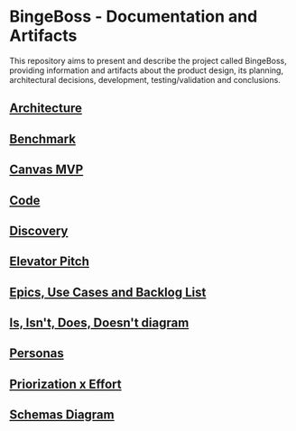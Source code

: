 # BingeBoss - Documentation and Artifacts

This repository aims to present and describe the project called BingeBoss, providing information and artifacts about the product design, its planning, architectural decisions, development, testing/validation and conclusions.

## [Architecture](architecture.md)

## [Benchmark](benchmark.md "mention") <a href="#benchmark" id="benchmark"></a>

## [Canvas MVP](canvas-mvp.md)

## [Code](code.md)

## [Discovery](discovery.md "mention")

## [Elevator Pitch](elevator-pitch.md "mention")

## [Epics, Use Cases and Backlog List](epics-use-cases-and-backlog-list.md "mention")

## [Is, Isn't, Does, Doesn't diagram](is-isnt-does-doesnt.md)

## [Personas](personas.md "mention") <a href="#personas" id="personas"></a>

## [Priorization x Effort](priorization-x-effort.md "mention") <a href="#personas" id="personas"></a>

## [Schemas Diagram](schemas.md)
